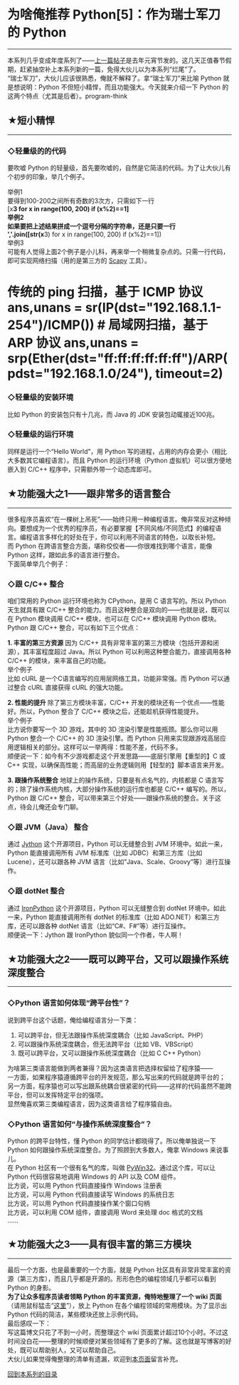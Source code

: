 # 为啥俺推荐 Python[5]：作为瑞士军刀的 Python 

-----

 本系列几乎变成年度系列了——[上一篇帖子](https://program-think.blogspot.com/2012/02/why-choose-python-4-fp.html)是去年元宵节发的。这几天正值春节假期，赶紧抽空补上本系列新的一篇，免得大伙儿以为本系列“烂尾”了。  
 “瑞士军刀”，大伙儿应该很熟悉，俺就不解释了。拿“瑞士军刀”来比喻 Python 就是想说明：Python 不但短小精悍，而且功能强大。今天就来介绍一下 Python 的这两个特点（尤其是后者）。program-think  
   
 ## ★短小精悍
-----

  
 ### ◇轻量级的的代码

  
 要吹嘘 Python 的轻量级，首先要吹嘘的，自然是它简洁的代码。为了让大伙儿有个初步的印象，举几个例子。  
   
 举例1  
 要得到100-200之间所有奇数的3次方，只需如下一行  
 [x**3 for x in range(100, 200) if (x%2)==1]   
 举例2  
 如果要把上述结果拼成一个逗号分隔的字符串，还是只要一行  
 ','.join([str(x**3) for x in range(100, 200) if (x%2)==1])   
 举例3  
 可能有人觉得上面2个例子是小儿科，再来举一个稍微复杂点的。只需一行代码，即可实现网络扫描（用的是第三方的 [Scapy](http://www.secdev.org/projects/scapy/) 工具）。  
 # 传统的 ping 扫描，基于 ICMP 协议 ans,unans = sr(IP(dst="192.168.1.1-254")/ICMP()) # 局域网扫描，基于 ARP 协议 ans,unans = srp(Ether(dst="ff:ff:ff:ff:ff:ff")/ARP(pdst="192.168.1.0/24"), timeout=2)   
 ### ◇轻量级的安装环境

  
 比如 Python 的安装包只有十几兆，而 Java 的 JDK 安装包动辄接近100兆。  
   
 ### ◇轻量级的运行环境

  
 同样是运行一个“Hello World”，用 Python 写的进程，占用的内存会更小（相比大多数其它编程语言）。而且 Python 的运行环境（Python 虚拟机）可以很方便地嵌入到 C/C++ 程序中，只需额外带一个动态库即可。  
   
 ## ★功能强大之1——跟非常多的语言整合
------------------

  
 很多程序员喜欢“在一棵树上吊死”——始终只用一种编程语言。俺非常反对这种倾向。要想成为一个优秀的程序员，有必要掌握【不同风格/不同范式】的编程语言。编程语言多样化的好处在于，你可以利用不同语言的特色，以取长补短。  
 而 Python 在跨语言整合方面，堪称佼佼者——你很难找到哪个语言，能像 Python 这样，跟如此多的语言进行整合。  
 下面简单举几个例子：  
   
 ### ◇跟 C/C++ 整合

  
 咱们常用的 Python 运行环境也称为 CPython，是用 C 语言写的。所以 Python 天生就具有跟 C/C++ 整合的能力。而且这种整合是双向的——也就是说，既可以在 Python 模块调用 C/C++ 模块，也可以在 C/C++ 模块调用 Python 模块。  
 Python 跟 C/C++ 整合，可以有如下三个优点：  
   
 **1. 丰富的第三方资源** 
 因为 C/C++ 具有非常丰富的第三方模块（包括开源和闭源），其丰富程度超过 Java。所以 Python 可以利用这种整合能力，直接调用各种 C/C++ 的模块，来丰富自己的功能。  
 举个例子  
 比如 cURL 是一个C语言编写的应用层网络工具，功能非常强。而 Python 可以通过整合 cURL 直接获得 cURL 的强大功能。  
   
 **2. 性能的提升** 
 除了第三方模块丰富，C/C++ 开发的模块还有一个优点——性能好。所以，Python 整合了 C/C++ 模块之后，还能趁机获得性能提升。  
 举个例子  
 比方说你要写一个 3D 游戏，其中的 3D 渲染引擎是性能瓶颈。那么你可以用 Python 整合一个 C/C++ 的 3D 渲染引擎。而 Python 只用来实现跟游戏高层应用逻辑相关的部分。这样可以一举两得：性能不差，代码不多。  
 顺便说一下：如今有不少游戏都走这个开发思路——底层引擎用【重型的】C 或 C++ 实现，以确保高性能；而高层的业务逻辑则用【轻型的】脚本语言来开发。  
   
 **3. 跟操作系统整合** 
 地球上的操作系统，只要是有点名气的，内核都是 C 语言写的；除了操作系统内核，大部分操作系统的运行库也都是 C/C++ 编写的。所以，Python 跟 C/C++ 整合，可以带来第三个好处——跟操作系统的整合。关于这点，待会儿俺还会专门聊。  
   
 ### ◇跟 JVM（Java） 整合

  
 通过 [Jython](http://www.jython.org/) 这个开源项目，Python 可以无缝整合到 JVM 环境中。如此一来，Python 能直接调用所有 JVM 标准库（比如 JDBC）和第三方库（比如 Lucene），还可以跟各种 JVM 语言（比如“Java、Scale、Groovy”等）进行互操作。  
   
 ### ◇跟 dotNet 整合

  
 通过 [IronPython](http://ironpython.net/) 这个开源项目，Python 可以无缝整合到 dotNet 环境中。如此一来，Python 能直接调用所有 dotNet 的标准库（比如 ADO.NET）和第三方库，还可以跟各种 dotNet 语言（比如“C#、F#”等）进行互操作。  
 顺便说一下：Jython 跟 IronPython 貌似同一个作者，牛人啊！  
   
 ## ★功能强大之2——既可以跨平台，又可以跟操作系统深度整合
----------------------------

  
 ### ◇Python 语言如何体现“跨平台性”？

  
 说到跨平台这个话题，俺给编程语言分一下类：  
 1. 可以跨平台，但无法跟操作系统深度耦合（比如 JavaScript、PHP）  
 2. 可以跟操作系统深度耦合，但无法跨平台（比如 VB、VBScript）  
 3. 既可以跨平台，又可以跟操作系统深度耦合（比如 C C++ Python）  
   
 为啥第三类语言能做到两者兼得？因为这类语言把选择权留给了程序猿——  
 一方面，如果程序猿遵循跨平台的开发规范，那么写出来的代码就是跨平台的；  
 另一方面，程序猿也可以写出跟系统耦合很紧密的代码——这样的代码虽然不能跨平台，但可以发挥特定平台的强项。  
 显然俺喜欢第三类编程语言，因为这类语言给了程序猿自由。  
   
 ### ◇Python 语言如何“与操作系统深度整合”？

  
 Python 的跨平台特性，懂 Python 的同学估计都晓得了。所以俺单独说一下 Python 如何跟操作系统深度整合。为了照顾到大多数人，俺拿 Windows 来说事儿。  
 在 Python 社区有一个很有名气的库，叫做 [PyWin32](http://sourceforge.net/projects/pywin32/)。通过这个库，可以让 Python 代码很容易地调用 Windows 的 API 以及 COM 组件。  
 比方说，可以用 Python 代码直接操作 Windows 注册表  
 比方说，可以用 Python 代码直接读写 Windows 的系统日志  
 比方说，可以用 Python 代码直接操作某个窗口句柄  
 比方说，可以利用 COM 组件，直接调用 Word 来处理 doc 格式的文档  
 ......  
   
 ## ★功能强大之3——具有很丰富的第三方模块
--------------------

  
 最后一个方面，也是最重要的一个方面，就是 Python 社区具有非常非常丰富的资源（第三方库），而且几乎都是开源的。形形色色的编程领域几乎都可以看到 Python 的身影。  
 **为了让众多程序员读者领略 Python 的丰富资源，俺特地整理了一个 wiki 页面**（请用鼠标猛击“[这里](https://github.com/programthink/opensource/blob/master/libs/python.wiki)”），放上 Python 在各个编程领域的常用模块。为了显示出 Python 代码的简洁，某些模块还放上示例代码。  
 最后感叹一下：  
 写这篇博文只花了不到一小时，而整理这个 wiki 页面累计超过10个小时。不过这时间没白花——整理的时候顺便对某些领域有了更多的了解。这也就是写博客的好处，既可以帮助别人，又可以帮助自己。  
 大伙儿如果觉得俺整理的清单有遗漏，欢迎到[本页面](https://program-think.blogspot.com/2013/02/why-choose-python-5-tools.html)留言补充。  
   
   
 [回到本系列的目录](https://program-think.blogspot.com/2009/08/why-choose-python-0-overview.html#index) 